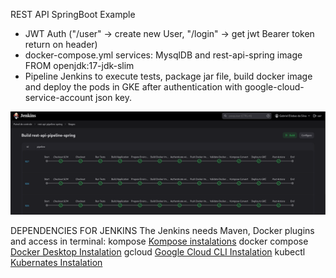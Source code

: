 REST API SpringBoot Example 
- JWT Auth ("/user" -> create new User, "/login" -> get jwt Bearer token return on header)
- docker-compose.yml services: MysqlDB and rest-api-spring image FROM openjdk:17-jdk-slim
- Pipeline Jenkins to execute tests, package jar file, build docker image and deploy the pods in GKE after authentication with google-cloud-service-account json key.

![Jenkins Pipeline](images/jenkins.png)

DEPENDENCIES FOR JENKINS
The Jenkins needs Maven, Docker plugins and access in terminal:
kompose [Kompose instalations](https://kompose.io/installation/)
docker compose [Docker Desktop Instalation](https://docs.docker.com/desktop/)
gcloud [Google Cloud CLI Instalation](https://cloud.google.com/sdk/docs/install?hl=pt-br)
kubectl [Kubernates Instalation](https://kubernetes.io/docs/tasks/tools/)